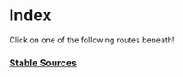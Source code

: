 # Index
Click on one of the following routes beneath!  
### [Stable Sources](https://thenetsky.github.io/extensions-mangastream/main/)

